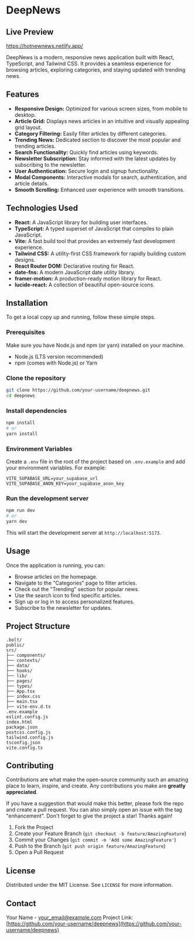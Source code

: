 # DeepNews

## Live Preview
https://hotnewnews.netlify.app/

DeepNews is a modern, responsive news application built with React, TypeScript, and Tailwind CSS. It provides a seamless experience for browsing articles, exploring categories, and staying updated with trending news.

## Features

- **Responsive Design:** Optimized for various screen sizes, from mobile to desktop.
- **Article Grid:** Displays news articles in an intuitive and visually appealing grid layout.
- **Category Filtering:** Easily filter articles by different categories.
- **Trending News:** Dedicated section to discover the most popular and trending articles.
- **Search Functionality:** Quickly find articles using keywords.
- **Newsletter Subscription:** Stay informed with the latest updates by subscribing to the newsletter.
- **User Authentication:** Secure login and signup functionality.
- **Modal Components:** Interactive modals for search, authentication, and article details.
- **Smooth Scrolling:** Enhanced user experience with smooth transitions.

## Technologies Used

- **React:** A JavaScript library for building user interfaces.
- **TypeScript:** A typed superset of JavaScript that compiles to plain JavaScript.
- **Vite:** A fast build tool that provides an extremely fast development experience.
- **Tailwind CSS:** A utility-first CSS framework for rapidly building custom designs.
- **React Router DOM:** Declarative routing for React.
- **date-fns:** A modern JavaScript date utility library.
- **framer-motion:** A production-ready motion library for React.
- **lucide-react:** A collection of beautiful open-source icons.

## Installation

To get a local copy up and running, follow these simple steps.

### Prerequisites

Make sure you have Node.js and npm (or yarn) installed on your machine.

- Node.js (LTS version recommended)
- npm (comes with Node.js) or Yarn

### Clone the repository

```bash
git clone https://github.com/your-username/deepnews.git
cd deepnews
```

### Install dependencies

```bash
npm install
# or
yarn install
```

### Environment Variables

Create a `.env` file in the root of the project based on `.env.example` and add your environment variables. For example:

```
VITE_SUPABASE_URL=your_supabase_url
VITE_SUPABASE_ANON_KEY=your_supabase_anon_key
```

### Run the development server

```bash
npm run dev
# or
yarn dev
```

This will start the development server at `http://localhost:5173`.

## Usage

Once the application is running, you can:

- Browse articles on the homepage.
- Navigate to the "Categories" page to filter articles.
- Check out the "Trending" section for popular news.
- Use the search icon to find specific articles.
- Sign up or log in to access personalized features.
- Subscribe to the newsletter for updates.

## Project Structure

```
.bolt/
public/
src/
├── components/
├── contexts/
├── data/
├── hooks/
├── lib/
├── pages/
├── types/
├── App.tsx
├── index.css
├── main.tsx
├── vite-env.d.ts
.env.example
eslint.config.js
index.html
package.json
postcss.config.js
tailwind.config.js
tsconfig.json
vite.config.ts
```

## Contributing

Contributions are what make the open-source community such an amazing place to learn, inspire, and create. Any contributions you make are **greatly appreciated**.

If you have a suggestion that would make this better, please fork the repo and create a pull request. You can also simply open an issue with the tag "enhancement".
Don't forget to give the project a star! Thanks again!

1.  Fork the Project
2.  Create your Feature Branch (`git checkout -b feature/AmazingFeature`)
3.  Commit your Changes (`git commit -m 'Add some AmazingFeature'`)
4.  Push to the Branch (`git push origin feature/AmazingFeature`)
5.  Open a Pull Request

## License

Distributed under the MIT License. See `LICENSE` for more information.

## Contact

Your Name - your_email@example.com
Project Link: [https://github.com/your-username/deepnews](https://github.com/your-username/deepnews)
